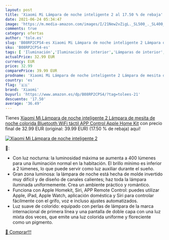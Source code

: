 ```yaml
---
layout: post
title: 'Xiaomi Mi Lámpara de noche inteligente 2 al 17.50 % de rebaja'
date: 2021-06-24 05:34:47
image: 'https://m.media-amazon.com/images/I/21New2vZigL._SL500_._SL400_.jpg'
comments: true
category: ofertas
author: 'tole.es'
slug: 'B08RP2CPS4-es Xiaomi Mi Lámpara de noche inteligente 2 Lámpara de mesita...'
sku: 'B08RP2CPS4-es'
tags: [ 'Iluminación','Iluminación de interior','Lámparas de interior','apple','xiaomi', ]
actualPrice: 32.99 EUR
currency: EUR
price: 32.99
comparePrice: 39.99 EUR
prodname: 'Xiaomi Mi Lámpara de noche inteligente 2 Lámpara de mesita de noche colorida Bluetooth WiFi táctil APP Control Apple Home Kit'
country: 'es'
flag: '🇪🇸'
brand: 'Xiaomi'
buyurl: 'https://www.amazon.es/dp/B08RP2CPS4/?tag=tolees-21'
descuento: '17.50'
average: '36.49'
---
```


Tienes [Xiaomi Mi Lámpara de noche inteligente 2 Lámpara de mesita de noche colorida Bluetooth WiFi táctil APP Control Apple Home Kit](https://www.amazon.es/dp/B08RP2CPS4/?tag=tolees-21) con precio final de  32.99 EUR (original: 39.99 EUR) (17.50 %  de rebaja) aqui!

[![Xiaomi Mi Lámpara de noche inteligente 2](https://m.media-amazon.com/images/I/21New2vZigL._SL500_._SL400_.jpg)](https://www.amazon.es/dp/B08RP2CPS4/?tag=tolees-21)

🔎:

- Con luz nocturna: la luminosidad máxima se aumenta a 400 lúmenes para una iluminación normal en la habitación. El brillo mínimo es inferior a 2 lúmenes, lo que puede servir como luz auxiliar durante el sueño.
- Gran zona luminosa: la lámpara de noche está hecha de molde invertido muy difícil y de diseño de canales calientes; haz toda la lámpara iluminada uniformemente. Crea un ambiente práctico y romántico.
- Funciona con Apple Homekit, Siri, APP Remote Control: puedes utilizar Apple, iPad, Apple Watch, aplicación doméstica y Siri para controlar fácilmente con el grifo, voz e incluso ajustes automatizados.
- Luz suave de colorido: equipado con perlas de lámpara de la marca internacional de primera línea y una pantalla de doble capa con una luz mixta dos veces, que emite una luz colorida uniforme y floreciente como un pigmento.

[🛒 Comprar!!!](https://www.amazon.es/dp/B08RP2CPS4/?tag=tolees-21)
